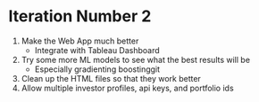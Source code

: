 # Iteration Number 2
1. Make the Web App much better
    - Integrate with Tableau Dashboard
2. Try some more ML models to see what the best results will be
    - Especially gradienting boostinggit 
3. Clean up the HTML files so that they work better
4. Allow multiple investor profiles, api keys, and portfolio ids